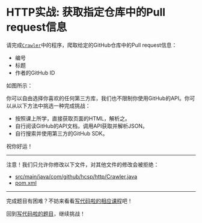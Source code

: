 # HTTP实战: 获取指定仓库中的Pull request信息

请完成[`Crawler`](https://github.com/hcsp/read-github-pull-requests/blob/master/src/main/java/com/github/hcsp/http/Crawler.java)中的程序，爬取给定的GitHub仓库中的Pull request信息：

- 编号
- 标题
- 作者的GitHub ID

如图所示：

你可以自由选择你喜欢的任何第三方库，我们也不限制你使用GitHub的API。你可以从以下方法中挑选一种完成挑战：

- 按照课上所学，直接获取页面的HTML，解析之。
- 自行阅读GitHub的API文档，调用API获取并解析JSON。
- 自行搜索并使用第三方的GitHub SDK。

祝你好运！

-----
注意！我们只允许你修改以下文件，对其他文件的修改会被拒绝：
- [src/main/java/com/github/hcsp/http/Crawler.java](https://github.com/hcsp/read-github-pull-requests/blob/master/src/main/java/com/github/hcsp/http/Crawler.java)
- [pom.xml](https://github.com/hcsp/read-github-pull-requests/blob/master/pom.xml)
-----


完成题目有困难？不妨来看看[写代码啦的相应课程](https://xiedaimala.com/tasks/661cd7ab-7fea-47d0-8e11-555d6fca751d)吧！

回到[写代码啦的题目](https://xiedaimala.com/tasks/661cd7ab-7fea-47d0-8e11-555d6fca751d/quizzes/6c87ef57-7f06-4af2-9112-86dd27ff099d)，继续挑战！

